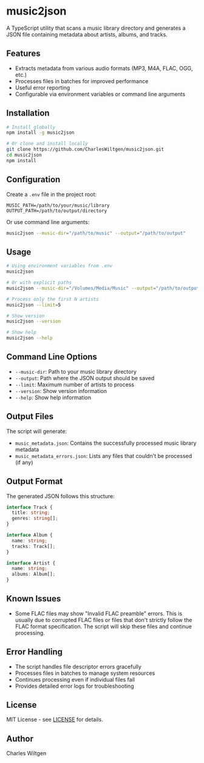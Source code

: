 # music2json

A TypeScript utility that scans a music library directory and generates a JSON file containing metadata about artists, albums, and tracks.

## Features

- Extracts metadata from various audio formats (MP3, M4A, FLAC, OGG, etc.)
- Processes files in batches for improved performance
- Useful error reporting
- Configurable via environment variables or command line arguments

## Installation

```bash
# Install globally
npm install -g music2json

# Or clone and install locally
git clone https://github.com/CharlesWiltgen/music2json.git
cd music2json
npm install
```

## Configuration

Create a `.env` file in the project root:

```env
MUSIC_PATH=/path/to/your/music/library
OUTPUT_PATH=/path/to/output/directory
```

Or use command line arguments:

```bash
music2json --music-dir="/path/to/music" --output="/path/to/output"
```

## Usage

```bash
# Using environment variables from .env
music2json

# Or with explicit paths
music2json --music-dir="/Volumes/Media/Music" --output="/path/to/output"

# Process only the first N artists
music2json --limit=5

# Show version
music2json --version

# Show help
music2json --help
```

## Command Line Options

- `--music-dir`: Path to your music library directory
- `--output`: Path where the JSON output should be saved
- `--limit`: Maximum number of artists to process
- `--version`: Show version information
- `--help`: Show help information

## Output Files

The script will generate:
- `music_metadata.json`: Contains the successfully processed music library metadata
- `music_metadata_errors.json`: Lists any files that couldn't be processed (if any)

## Output Format

The generated JSON follows this structure:

```typescript
interface Track {
  title: string;
  genres: string[];
}

interface Album {
  name: string;
  tracks: Track[];
}

interface Artist {
  name: string;
  albums: Album[];
}
```

## Known Issues

- Some FLAC files may show "Invalid FLAC preamble" errors. This is usually due to corrupted FLAC files or files that don't strictly follow the FLAC format specification. The script will skip these files and continue processing.

## Error Handling

- The script handles file descriptor errors gracefully
- Processes files in batches to manage system resources
- Continues processing even if individual files fail
- Provides detailed error logs for troubleshooting

## License

MIT License - see [LICENSE](LICENSE) for details.

## Author

Charles Wiltgen
